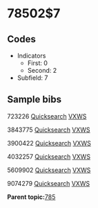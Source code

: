 # 78502$7

## Codes

-   Indicators
    -   First: 0
    -   Second: 2
-   Subfield: 7

## Sample bibs

723226 [Quicksearch](https://search.library.yale.edu/catalog/723226) [VXWS](http://prodorbis.library.yale.edu:7014/vxws/GetHoldingsService?bibId=723226)

3843775 [Quicksearch](https://search.library.yale.edu/catalog/3843775) [VXWS](http://prodorbis.library.yale.edu:7014/vxws/GetHoldingsService?bibId=3843775)

3900422 [Quicksearch](https://search.library.yale.edu/catalog/3900422) [VXWS](http://prodorbis.library.yale.edu:7014/vxws/GetHoldingsService?bibId=3900422)

4032257 [Quicksearch](https://search.library.yale.edu/catalog/4032257) [VXWS](http://prodorbis.library.yale.edu:7014/vxws/GetHoldingsService?bibId=4032257)

5609902 [Quicksearch](https://search.library.yale.edu/catalog/5609902) [VXWS](http://prodorbis.library.yale.edu:7014/vxws/GetHoldingsService?bibId=5609902)

9074279 [Quicksearch](https://search.library.yale.edu/catalog/9074279) [VXWS](http://prodorbis.library.yale.edu:7014/vxws/GetHoldingsService?bibId=9074279)

**Parent topic:**[785](../../tags/785/785.md)

